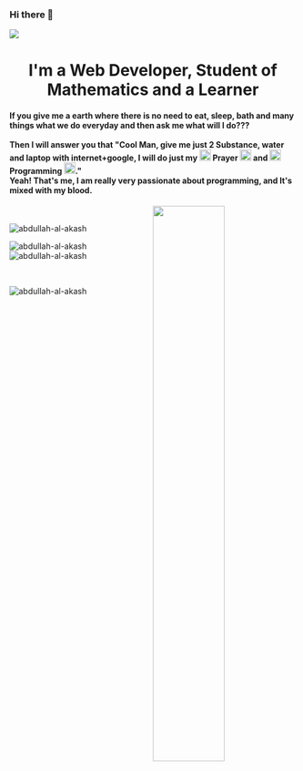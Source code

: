 ### Hi there 👋
<img align="center" src="https://i.ibb.co/mJLhQRn/abdullah-al-akash.png"/>
<h1 align="center"> I'm a Web Developer, Student of Mathematics and a Learner</h1>
<section display="flex"><section/>
  <div><h4>If you give me a earth where there is no need to eat, sleep, bath and many things what we do everyday and then ask me what will I do??? <br/> <br/> Then I will answer you that "Cool Man, give me just 2 Substance, water and laptop with internet+google, I will do just my <img width="20px" src="https://i.pinimg.com/originals/cf/bb/97/cfbb9751457c7f123188d9dfdaada5ff.jpg"/> Prayer <img width="20px" src="https://i.pinimg.com/originals/cf/bb/97/cfbb9751457c7f123188d9dfdaada5ff.jpg"/>   and  <img width="20px" src="https://i.pinimg.com/originals/cf/bb/97/cfbb9751457c7f123188d9dfdaada5ff.jpg"/> Programming <img width="20px" src="https://i.pinimg.com/originals/cf/bb/97/cfbb9751457c7f123188d9dfdaada5ff.jpg"/>." <br/>  Yeah! That's me, I am really very passionate about programming, and It's mixed with my blood.</h4><div/>
    
 <img width="50%" align="right" src="https://user-images.githubusercontent.com/37551474/113611467-3a567d80-9657-11eb-862b-b07b4f105c6f.gif"/>
<br/>
<p align="left"> <img src="https://komarev.com/ghpvc/?username=abdullah-al-akash&label=Profile%20views&color=0e75b6&style=flat" alt="abdullah-al-akash" /> </p>

<p><img align="left" src="https://github-readme-stats.vercel.app/api/top-langs?username=abdullah-al-akash&show_icons=true&locale=en&layout=compact" alt="abdullah-al-akash" /></p>

<p>&nbsp;<img align="center" src="https://github-readme-stats.vercel.app/api?username=abdullah-al-akash&show_icons=true&locale=en" alt="abdullah-al-akash" /></p>
<br/>
<p><img align="center" src="https://github-readme-streak-stats.herokuapp.com/?user=abdullah-al-akash&" alt="abdullah-al-akash" /></p>
